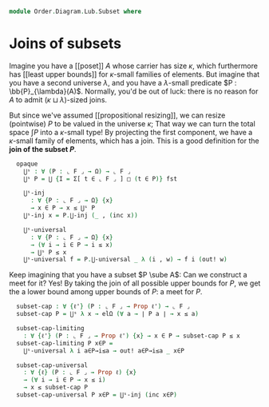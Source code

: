 <!--
```agda
open import Cat.Prelude

open import Order.Diagram.Lub
open import Order.Base

import Order.Diagram.Lub.Reasoning as Lubs
import Order.Reasoning
```
-->

```agda
module Order.Diagram.Lub.Subset where
```

# Joins of subsets

Imagine you have a [[poset]] $A$ whose carrier has size $\kappa$, which
furthermore has [[least upper bounds]] for $\kappa$-small families of
elements. But imagine that you have a second universe $\lambda$, and you
have a $\lambda$-small predicate $P : \bb{P}_{\lambda}(A)$. Normally,
you'd be out of luck: there is no reason for $A$ to admit $(\kappa
\sqcup \lambda)$-sized joins.

But since we've assumed [[propositional resizing]], we can resize
(pointwise) $P$ to be valued in the universe $\kappa$; That way we can
turn the total space $\int P$ into a $\kappa$-small type! By projecting
the first component, we have a $\kappa$-small family of elements, which
has a join. This is a good definition for the **join of the subset
$P$**.

<!--
```agda
module
  Join-subsets
    {o ℓ} (F : Poset o ℓ)
    {⋃ : {I : Type o} (f : I → ⌞ F ⌟) → ⌞ F ⌟}
    (⋃-lubs : ∀ {I} f → is-lub F f (⋃ {I} f))
  where
  open Order.Reasoning F
  private module P = Lubs.Lubs F ⋃-lubs
```
-->

```agda
  opaque
    ⋃ˢ : ∀ (P : ⌞ F ⌟ → Ω) → ⌞ F ⌟
    ⋃ˢ P = ⋃ {I = Σ[ t ∈ ⌞ F ⌟ ] □ (t ∈ P)} fst

    ⋃ˢ-inj
      : ∀ {P : ⌞ F ⌟ → Ω} {x}
      → x ∈ P → x ≤ ⋃ˢ P
    ⋃ˢ-inj x = P.⋃-inj (_ , (inc x))

    ⋃ˢ-universal
      : ∀ {P : ⌞ F ⌟ → Ω} {x}
      → (∀ i → i ∈ P → i ≤ x)
      → ⋃ˢ P ≤ x
    ⋃ˢ-universal f = P.⋃-universal _ λ (i , w) → f i (out! w)
```

Keep imagining that you have a subset $P \sube A$: Can we construct a
meet for it? Yes! By taking the join of all possible upper bounds for
$P$, we get the a lower bound among upper bounds of $P$: a meet for $P$.

```agda
  subset-cap : ∀ {ℓ'} (P : ⌞ F ⌟ → Prop ℓ') → ⌞ F ⌟
  subset-cap P = ⋃ˢ λ x → elΩ (∀ a → ∣ P a ∣ → x ≤ a)

  subset-cap-limiting
    : ∀ {ℓ'} (P : ⌞ F ⌟ → Prop ℓ') {x} → x ∈ P → subset-cap P ≤ x
  subset-cap-limiting P x∈P =
    ⋃ˢ-universal λ i a∈P→i≤a → out! a∈P→i≤a _ x∈P

  subset-cap-universal
    : ∀ {ℓ} (P : ⌞ F ⌟ → Prop ℓ) {x}
    → (∀ i → i ∈ P → x ≤ i)
    → x ≤ subset-cap P
  subset-cap-universal P x∈P = ⋃ˢ-inj (inc x∈P)
```
